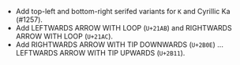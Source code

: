  * Add top-left and bottom-right serifed variants for `K` and Cyrillic Ka (#1257).
 * Add LEFTWARDS ARROW WITH LOOP (`U+21AB`) and RIGHTWARDS ARROW WITH LOOP (`U+21AC`).
 * Add RIGHTWARDS ARROW WITH TIP DOWNWARDS (`U+2B0E`) ... LEFTWARDS ARROW WITH TIP UPWARDS (`U+2B11`).
